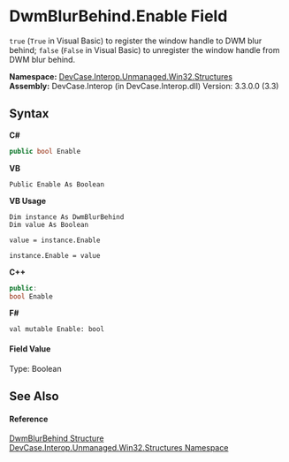 # DwmBlurBehind.Enable Field
 

`true` (`True` in Visual Basic) to register the window handle to DWM blur behind; `false` (`False` in Visual Basic) to unregister the window handle from DWM blur behind.

**Namespace:**&nbsp;<a href="N_DevCase_Interop_Unmanaged_Win32_Structures">DevCase.Interop.Unmanaged.Win32.Structures</a><br />**Assembly:**&nbsp;DevCase.Interop (in DevCase.Interop.dll) Version: 3.3.0.0 (3.3)

## Syntax

**C#**<br />
``` C#
public bool Enable
```

**VB**<br />
``` VB
Public Enable As Boolean
```

**VB Usage**<br />
``` VB Usage
Dim instance As DwmBlurBehind
Dim value As Boolean

value = instance.Enable

instance.Enable = value
```

**C++**<br />
``` C++
public:
bool Enable
```

**F#**<br />
``` F#
val mutable Enable: bool
```


#### Field Value
Type: Boolean

## See Also


#### Reference
<a href="T_DevCase_Interop_Unmanaged_Win32_Structures_DwmBlurBehind">DwmBlurBehind Structure</a><br /><a href="N_DevCase_Interop_Unmanaged_Win32_Structures">DevCase.Interop.Unmanaged.Win32.Structures Namespace</a><br />